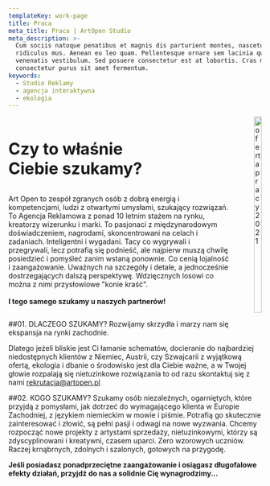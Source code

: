 ```yaml
---
templateKey: work-page
title: Praca
meta_title: Praca | ArtOpen Studio
meta_description: >-
  Cum sociis natoque penatibus et magnis dis parturient montes, nascetur
  ridiculus mus. Aenean eu leo quam. Pellentesque ornare sem lacinia quam
  venenatis vestibulum. Sed posuere consectetur est at lobortis. Cras mattis
  consectetur purus sit amet fermentum.
keywords:
  - Studio Reklamy
  - agencja interaktywna
  - ekologia
---
```

<div class="columns" style="padding:0px;border-radius:25px;width:100%">


   <div class="column">
     <h3 class="title" style="font-size:32px">Czy to właśnie<br> Ciebie szukamy?</h3>
     <p style="margin-right:25px"> Art Open to zespół zgranych osób z dobrą energią i kompetencjami, ludzi z otwartymi umysłami, szukający rozwiązań. To Agencja Reklamowa z ponad 10 letnim stażem na rynku, kreatorzy wizerunku i marki. To pasjonaci z międzynarodowym doświadczeniem, nagrodami, skoncentrowani na celach i zadaniach. Inteligentni i wygadani. Tacy co wygrywali i przegrywali, lecz potrafią się podnieść, ale najpierw muszą chwilę posiedzieć i pomyśleć zanim wstaną ponownie. Co cenią lojalność i zaangażowanie. Uważnych na szczegóły i detale, a jednocześnie dostrzegających dalszą perspektywę. Wdzięcznych losowi co można z nimi przysłowiowe "konie kraść".
     <br><br>
     <b>I tego samego szukamy u naszych partnerów!</b>
     </p>
   </div>

   <div class="column">

   <img class="oimg" alt="oferta pracy 2021" src="http://localhost:8888/img/oferta-pracy2021.jpg" width="100%"/>

   </div>

</div>


##01. DLACZEGO SZUKAMY?
Rozwijamy skrzydła i marzy nam się ekspansja na rynki zachodnie.

Dlatego jeżeli bliskie jest Ci łamanie schematów, docieranie do najbardziej niedostępnych klientów z Niemiec, Austrii, czy Szwajcarii z wyjątkową ofertą, ekologia i dbanie o środowisko jest dla Ciebie ważne, a w Twojej głowie rozpalają się nietuzinkowe rozwiązania to od razu skontaktuj się z nami <a target="_blank" class="link-green" href="mailto:rekrutacja@artopen.pl">rekrutacja@artopen.pl</a>

##02. KOGO SZUKAMY?
Szukamy osób niezależnych, ogarniętych, które przyjdą z pomysłami, jak dotrzeć do wymagającego klienta w Europie Zachodniej, z językiem niemieckim w mowie i piśmie. Potrafią go skutecznie zainteresować i złowić, są pełni pasji i odwagi na nowe wyzwania. Chcemy rozpocząć nowe projekty z artystami sprzedaży, nietuzinkowymi, którzy są zdyscyplinowani i kreatywni, czasem uparci. Zero wzorowych uczniów. Raczej krnąbrnych, zdolnych i szalonych, gotowych na przygodę.

<b>Jeśli posiadasz ponadprzeciętne zaangażowanie i osiągasz długofalowe efekty działań, przyjdź do nas a solidnie Cię wynagrodzimy...</b>
